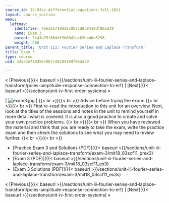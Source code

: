 ```yaml
---
course_id: 18-03sc-differential-equations-fall-2011
layout: course_section
menu:
  leftnav:
    identifier: 42e32e719d56c0b7cd8c8410df86ad39
    name: Exam 3
    parent: 7c43a75f68ddf5b6042ac63be40a5296
    weight: 400
parent_title: 'Unit III: Fourier Series and Laplace Transform'
title: Exam 3
type: course
uid: 42e32e719d56c0b7cd8c8410df86ad39

---
```


« [Previous]({{< baseurl >}}/sections/unit-iii-fourier-series-and-laplace-transform/poles-amplitude-response-connection-to-erf) | [Next]({{< baseurl >}}/sections/unit-iv-first-order-systems) »

| ![exam3.jpg](/coursemedia/18-03sc-differential-equations-fall-2011/7b43018b8c086a80ec5082c2542de170_exam3.jpg) |  {{< br >}}{{< br >}} Advice before trying the exam: {{< br >}}{{< br >}} First re-read the introduction to this unit for an overview. Next, look at the titles of the sessions and notes in the unit to remind yourself in more detail what is covered. It is also a good practice to create and solve your own practice problems. {{< br >}}{{< br >}} When you have reviewed the material and think that you are ready to take the exam, write the practice exam and then check the solutions to see what you may need to review further. {{< br >}}{{< br >}}  

*   [Practice Exam 3 and Solutions (PDF)]({{< baseurl >}}/sections/unit-iii-fourier-series-and-laplace-transform/exam-3/mit18_03scf11_prex3)
*   [Exam 3 (PDF)]({{< baseurl >}}/sections/unit-iii-fourier-series-and-laplace-transform/exam-3/mit18_03scf11_ex3)
*   [Exam 3 Solutions (PDF)]({{< baseurl >}}/sections/unit-iii-fourier-series-and-laplace-transform/exam-3/mit18_03scf11_ex3s)

« [Previous]({{< baseurl >}}/sections/unit-iii-fourier-series-and-laplace-transform/poles-amplitude-response-connection-to-erf) | [Next]({{< baseurl >}}/sections/unit-iv-first-order-systems) »